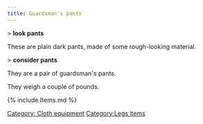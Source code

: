 ```yaml
---
title: Guardsman's pants
---
```


\> **look pants**

These are plain dark pants, made of some rough-looking material.

\> **consider pants**

They are a pair of guardsman's pants.

They weigh a couple of pounds.

{% include Items.md %}

[Category: Cloth equipment](Category:_Cloth_equipment "wikilink")
[Category:Legs items](Category:Legs_items "wikilink")
